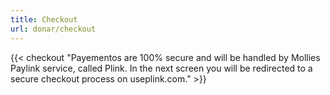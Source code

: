 ```yaml
---
title: Checkout
url: donar/checkout
---
```


{{< checkout "Payementos are 100% secure and will be handled by Mollies Paylink service, called Plink. In the next screen you will be redirected to a secure checkout process on useplink.com." >}}
